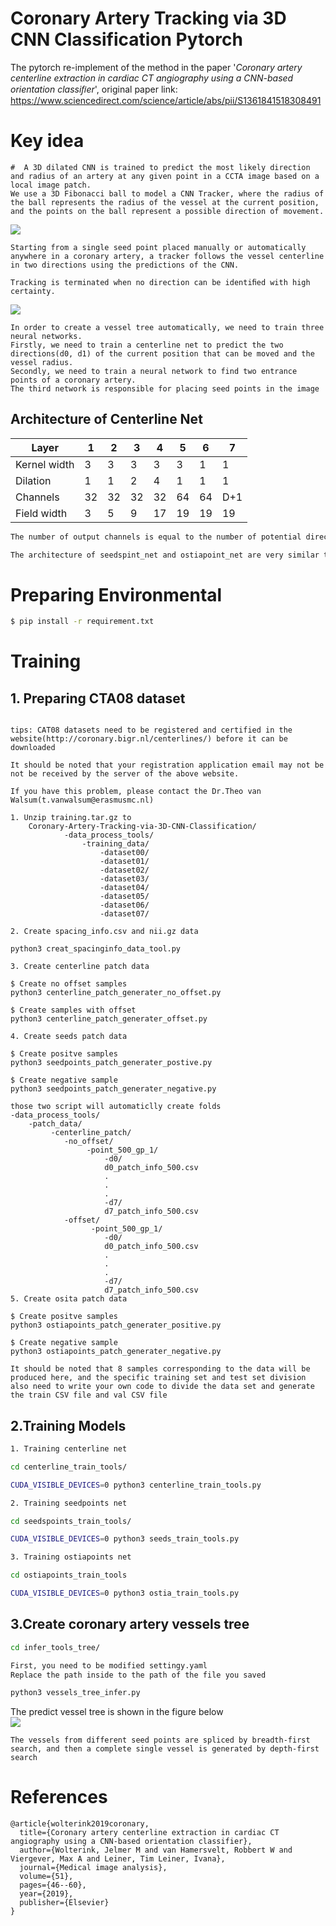 # Coronary Artery Tracking via 3D CNN Classification Pytorch

The pytorch re-implement of the method in the paper '_Coronary artery centerline extraction in cardiac CT angiography using a CNN-based orientation classiﬁer_', original paper link: https://www.sciencedirect.com/science/article/abs/pii/S1361841518308491

# Key idea
```
#  A 3D dilated CNN is trained to predict the most likely direction and radius of an artery at any given point in a CCTA image based on a local image patch.
We use a 3D Fibonacci ball to model a CNN Tracker, where the radius of the ball represents the radius of the vessel at the current position, and the points on the ball represent a possible direction of movement.
```

![](./example_images/boll.jpg)

```
Starting from a single seed point placed manually or automatically anywhere in a coronary artery, a tracker follows the vessel centerline in two directions using the predictions of the CNN. 

Tracking is terminated when no direction can be identiﬁed with high certainty.
```
![](./example_images/cnn_tracker.png) 

```
In order to create a vessel tree automatically, we need to train three neural networks. 
Firstly, we need to train a centerline net to predict the two directions(d0, d1) of the current position that can be moved and the vessel radius. 
Secondly, we need to train a neural network to find two entrance points of a coronary artery. 
The third network is responsible for placing seed points in the image 
```
## Architecture of Centerline Net

|  Layer   | 1  | 2 |  3 | 4 | 5 | 6 | 7 |  
|  ----  | ----  | ---- | ---- | ---- | ---- | ---- | ---- |
| Kernel width  | 3 | 3 | 3 | 3 | 3 | 1 | 1 |
| Dilation  | 1 | 1 | 2 | 4 | 1 | 1 | 1 |
| Channels | 32 | 32 | 32 | 32 | 64 | 64 | D+1 |
| Field width | 3 | 5 | 9 | 17 | 19 | 19 | 19 |

``` bash
The number of output channels is equal to the number of potential directions in D, plus one channel for radius estimation.

The architecture of seedspint_net and ostiapoint_net are very similar to centerline_net. The only difference is in the output layer: instead of combining classiﬁcation and regression, the ﬁnal layer only performs regression.
```

# Preparing Environmental
```bash
$ pip install -r requirement.txt
```
# Training

## 1. Preparing CTA08 dataset
``` 

tips: CAT08 datasets need to be registered and certified in the website(http://coronary.bigr.nl/centerlines/) before it can be downloaded

It should be noted that your registration application email may not be not be received by the server of the above website. 

If you have this problem, please contact the Dr.Theo van Walsum(t.vanwalsum@erasmusmc.nl)

1. Unzip training.tar.gz to 
    Coronary-Artery-Tracking-via-3D-CNN-Classification/
            -data_process_tools/
                -training_data/
                    -dataset00/
                    -dataset01/
                    -dataset02/
                    -dataset03/
                    -dataset04/
                    -dataset05/
                    -dataset06/
                    -dataset07/

2. Create spacing_info.csv and nii.gz data

python3 creat_spacinginfo_data_tool.py

3. Create centerline patch data      

$ Create no offset samples
python3 centerline_patch_generater_no_offset.py
     
$ Create samples with offset                         
python3 centerline_patch_generater_offset.py

4. Create seeds patch data         

$ Create positve samples
python3 seedpoints_patch_generater_postive.py     

$ Create negative sample    
python3 seedpoints_patch_generater_negative.py

those two script will automaticlly create folds
-data_process_tools/
    -patch_data/
         -centerline_patch/
            -no_offset/
                 -point_500_gp_1/
                     -d0/
                     d0_patch_info_500.csv 
                     .
                     .
                     .
                     -d7/
                     d7_patch_info_500.csv
            -offset/
                  -point_500_gp_1/
                     -d0/
                     d0_patch_info_500.csv
                     .
                     .
                     .
                     -d7/
                     d7_patch_info_500.csv
5. Create osita patch data

$ Create positve samples 
python3 ostiapoints_patch_generater_positive.py

$ Create negative sample    
python3 ostiapoints_patch_generater_negative.py

It should be noted that 8 samples corresponding to the data will be produced here, and the specific training set and test set division also need to write your own code to divide the data set and generate the train CSV file and val CSV file

```                                            
## 2.Training Models
```bash
1. Training centerline net

cd centerline_train_tools/

CUDA_VISIBLE_DEVICES=0 python3 centerline_train_tools.py

2. Training seedpoints net

cd seedspoints_train_tools/

CUDA_VISIBLE_DEVICES=0 python3 seeds_train_tools.py

3. Training ostiapoints net

cd ostiapoints_train_tools

CUDA_VISIBLE_DEVICES=0 python3 ostia_train_tools.py 
```
## 3.Create coronary artery vessels tree
```bash
cd infer_tools_tree/

First, you need to be modified settingy.yaml
Replace the path inside to the path of the file you saved

python3 vessels_tree_infer.py
```               
The predict vessel tree is shown in the figure below           
![](./example_images/vessels_tree.png)
```
The vessels from different seed points are spliced by breadth-first search, and then a complete single vessel is generated by depth-first search
```
# References

``` 
@article{wolterink2019coronary,
  title={Coronary artery centerline extraction in cardiac CT angiography using a CNN-based orientation classifier},
  author={Wolterink, Jelmer M and van Hamersvelt, Robbert W and Viergever, Max A and Leiner, Tim Leiner, Ivana},
  journal={Medical image analysis},
  volume={51},
  pages={46--60},
  year={2019},
  publisher={Elsevier}
}
```


